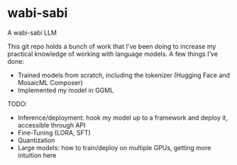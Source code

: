 # wabi-sabi
A wabi-sabi LLM

This git repo holds a bunch of work that I've been doing to increase my practical knowledge of working with language models. A few things I've done:
- Trained models from scratch, including the tokenizer (Hugging Face and MosaicML Composer)
- Implemented my model in GGML


TODO:
- Inference/deployment: hook my model up to a framework and deploy it, accessible through API
- Fine-Tuning (LORA, SFT)
- Quantization
- Large models: how to train/deploy on multiple GPUs, getting more intuition here